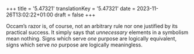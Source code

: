 +++
title = '5.47321'
translationKey = '5.47321'
date = 2023-11-26T13:02:22+01:00
draft = false
+++

Occam’s razor is, of course, not an arbitrary rule nor one justified by its practical success. It simply says that <em>unnecessary</em> elements in a symbolism mean nothing.
Signs which serve <em>one</em> purpose are logically equivalent, signs
which serve <em>no</em> purpose are logically meaningless.
